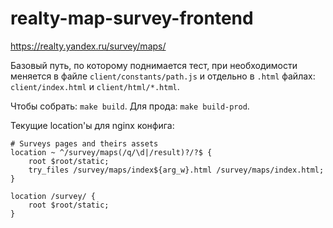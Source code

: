 # realty-map-survey-frontend

https://realty.yandex.ru/survey/maps/

Базовый путь, по которому поднимается тест, при необходимости меняется в файле `client/constants/path.js` и отдельно в `.html` файлах: `client/index.html` и `client/html/*.html`.

Чтобы собрать: `make build`. Для прода: `make build-prod`.

Текущие location'ы для nginx конфига:
```
# Surveys pages and theirs assets
location ~ ^/survey/maps(/q/\d|/result)?/?$ {
    root $root/static;
    try_files /survey/maps/index${arg_w}.html /survey/maps/index.html;
}

location /survey/ {
    root $root/static;
}
```
